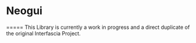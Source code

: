 # Neogui
=====
This Library is currently a work in progress and a direct duplicate of the original Interfascia Project.
